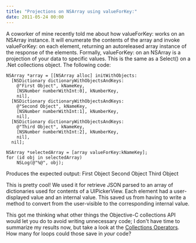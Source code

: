 ```yaml
---
title: "Projections on NSArray using valueForKey:"
date: 2011-05-24 00:00
---
```


A coworker of mine recently told me about how valueForKey: works on an NSArray instance. It will enumerate the contents of the array and invoke valueForKey: on each element, returning an autoreleased array instance of the response of the elements. Formally, valueForKey: on an NSArray is a projection of your data to specific values. This is the same as a Select() on a .Net collections object. The following code:

```
NSArray *array = [[NSArray alloc] initWithObjects:
  [NSDictionary dictionaryWithObjectsAndKeys:
    @"First Object", kNameKey, 
    [NSNumber numberWithInt:0], kNumberKey, 
    nil],
  [NSDictionary dictionaryWithObjectsAndKeys:
    @"Second Object", kNameKey, 
    [NSNumber numberWithInt:1], kNumberKey, 
    nil],
  [NSDictionary dictionaryWithObjectsAndKeys:
    @"Third Object", kNameKey, 
    [NSNumber numberWithInt:2], kNumberKey, 
    nil],
  nil];

NSArray *selectedArray = [array valueForKey:kNameKey];
for (id obj in selectedArray)
    NSLog(@"%@", obj);
```

Produces the expected output: First Object Second Object Third Object

This is pretty cool! We used it for retrieve JSON parsed to an array of dictionaries used for contents of a UIPickerView. Each element had a user-displayed value and an internal value. This saved us from having to write a method to convert from the user-visible to the corresponding internal value.

This got me thinking what other things the Objective-C collections API would let you do to avoid writing unnecessary code; I don't have time to summarize my results now, but take a look at the [Collections Operators](http://developer.apple.com/library/ios/#documentation/Cocoa/Conceptual/KeyValueCoding/Articles/CollectionOperators.html). How many for loops could those save in _your_ code?

<!-- more -->
